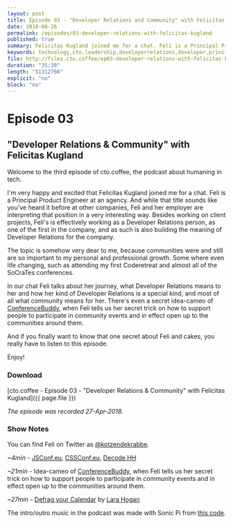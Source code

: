 ```yaml
---
layout: post
title: Episode 03 - "Developer Relations and Community" with Felicitas Kugland
date: 2018-08-26
permalink: /episodes/03-developer-relations-with-felicitas-kugland
published: true
summary: Felicitas Kugland joined me for a chat. Feli is a Principal Product Engineer at an agency. And while that title sounds like you've heard it before at other companies, Feli and her employer are interpreting that position in a very interesting way. Besides working on client projects, Feli's is effectively working as a Developer Relations person, as one of the first in the company, and as such is also building the meaning of Developer Relations for the company.
keywords: technology,cto,leadership,developerrelations,developer,principal,community,meetup,cake,conferences
file: http://files.cto.coffee/ep03-developer-relations-with-felicitas-kugland/cto.coffee__ep03.mp3
duration: "35:38"
length: "51312766"
explicit: "no"
block: "no"
---
```


# Episode 03
## "Developer Relations & Community" with Felicitas Kugland

Welcome to the third episode of cto.coffee, the podcast about humaning in tech.

I'm very happy and excited that Felicitas Kugland joined me for a chat. Feli is a Principal Product Engineer at an
agency. And while that title sounds like you've heard it before at other companies, Feli and her employer are
interpreting that position in a very interesting way. Besides working on client projects, Feli's is effectively working
as a Developer Relations person, as one of the first in the company, and as such is also building the meaning of
Developer Relations for the company.

The topic is somehow very dear to me, because communities were and still are so important to my personal and
professional growth. Some where even life changing, such as attending my first Coderetreat and almost all of the
SoCraTes conferences.

In our chat Feli talks about her journey, what Developer Relations means to her and how her kind of Developer Relations
is a special kind, and most of all what community means for her. There's even a secret idea-cameo of
[ConferenceBuddy][confbuddy], when Feli tells us her secret trick on how to support people to participate in community
events and in effect open up to the communities around them.

And if you finally want to know that one secret about Feli and cakes, you really have to listen to this episode.

Enjoy!


### Download

[cto.coffee - Episode 03 - "Developer Relations & Community" with Felicitas Kugland]({{ page.file }})

_The episode was recorded 27-Apr-2018._


### Show Notes

You can find Feli on Twitter as [@kotzendekrabbe][@feli].

_~4min_ - [JSConf.eu][jsconf], [CSSConf.eu][cssconf], [Decode HH][decodehh]

_~21min_ - Idea-cameo of [ConferenceBuddy][confbuddy], when Feli tells us her secret trick on how to support people to participate in community events and in effect open up to the communities around them.

_~27min_ - [Defrag your Calendar][defrag-calendar] by [Lara Hogan][@larahogan]


The intro/outro music in the podcast was made with Sonic Pi from [this code][intro-music].

[contact]: /contact/
[@feli]: https://twitter.com/kotzendekrabbe
[confbuddy]: https://www.conferencebuddy.io/
[jsconf]: https://www.jsconf.eu/
[cssconf]: https://www.cssconf.eu/
[decodehh]: https://twitter.com/decodehh
[intro-music]: https://github.com/benjmin-r/music/blob/master/2017-12-04_cto.coffee-intro.rb
[@larahogan]: https://twitter.com/Lara_Hogan
[defrag-calendar]: https://larahogan.me/blog/manager-energy-drain/#calendar-color-coding-and-defragging
